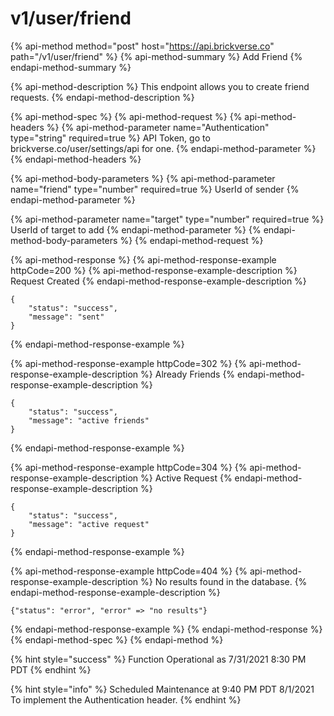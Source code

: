 # v1/user/friend

{% api-method method="post" host="https://api.brickverse.co" path="/v1/user/friend" %}
{% api-method-summary %}
Add Friend
{% endapi-method-summary %}

{% api-method-description %}
This endpoint allows you to create friend requests.
{% endapi-method-description %}

{% api-method-spec %}
{% api-method-request %}
{% api-method-headers %}
{% api-method-parameter name="Authentication" type="string" required=true %}
API Token, go to brickverse.co/user/settings/api for one.
{% endapi-method-parameter %}
{% endapi-method-headers %}

{% api-method-body-parameters %}
{% api-method-parameter name="friend" type="number" required=true %}
UserId of sender
{% endapi-method-parameter %}

{% api-method-parameter name="target" type="number" required=true %}
UserId of target to add
{% endapi-method-parameter %}
{% endapi-method-body-parameters %}
{% endapi-method-request %}

{% api-method-response %}
{% api-method-response-example httpCode=200 %}
{% api-method-response-example-description %}
Request Created
{% endapi-method-response-example-description %}

```
{
    "status": "success",
    "message": "sent"
}
```
{% endapi-method-response-example %}

{% api-method-response-example httpCode=302 %}
{% api-method-response-example-description %}
Already Friends
{% endapi-method-response-example-description %}

```
{
    "status": "success",
    "message": "active friends"
}
```
{% endapi-method-response-example %}

{% api-method-response-example httpCode=304 %}
{% api-method-response-example-description %}
Active Request
{% endapi-method-response-example-description %}

```
{
    "status": "success",
    "message": "active request"
}
```
{% endapi-method-response-example %}

{% api-method-response-example httpCode=404 %}
{% api-method-response-example-description %}
No results found in the database.
{% endapi-method-response-example-description %}

```
{"status": "error", "error" => "no results"}
```
{% endapi-method-response-example %}
{% endapi-method-response %}
{% endapi-method-spec %}
{% endapi-method %}

{% hint style="success" %}
Function Operational as 7/31/2021 8:30 PM PDT
{% endhint %}

{% hint style="info" %}
Scheduled Maintenance at 9:40 PM PDT 8/1/2021 To implement the Authentication header.
{% endhint %}

